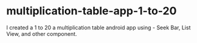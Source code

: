 # multiplication-table-app-1-to-20
I created a 1 to 20 a multiplication table android app using - Seek Bar, List View, and other component.
